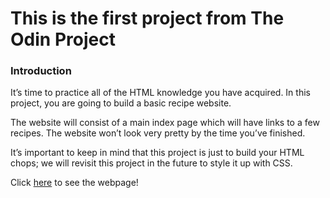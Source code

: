 # This is the first project from The Odin Project

### Introduction
It’s time to practice all of the HTML knowledge you have acquired. In this project, you are going to build a basic recipe website.

The website will consist of a main index page which will have links to a few recipes. The website won’t look very pretty by the time you’ve finished. 

It’s important to keep in mind that this project is just to build your HTML chops; we will revisit this project in the future to style it up with CSS.

Click [here](https://chris-goyette.github.io/odin-recipes) to see the webpage!